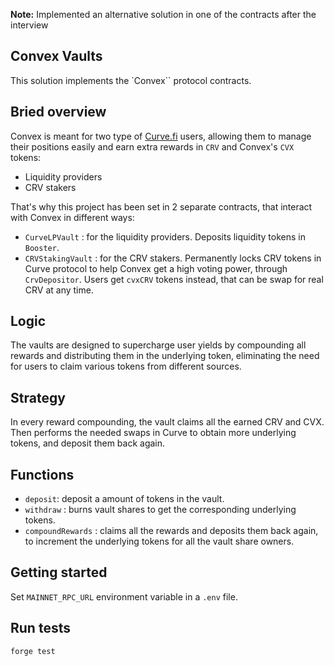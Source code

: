**Note:** Implemented an alternative solution in one of the contracts after the interview

## Convex Vaults

This solution implements the `Convex`` protocol contracts.
## Bried overview

Convex is meant for two type of [Curve.fi](https://curve.fi/) users, allowing them to manage their positions easily and earn extra rewards in `CRV` and Convex's `CVX` tokens:
- Liquidity providers
- CRV stakers

That's why this project has been set in 2 separate contracts, that interact with Convex in different ways:

 - `CurveLPVault` : for the liquidity providers. Deposits liquidity tokens in `Booster`.
 - `CRVStakingVault` : for the CRV stakers. Permanently locks CRV tokens in Curve protocol to help Convex get a high voting power, through `CrvDepositor`. Users get `cvxCRV` tokens instead, that can be swap for real CRV at any time.

## Logic

The vaults are designed to supercharge user yields by compounding all rewards and distributing them in the underlying token, eliminating the need for users to claim various tokens from different sources. 

## Strategy

In every reward compounding, the vault claims all the earned CRV and CVX. Then performs the needed swaps in Curve to obtain more underlying tokens, and deposit them back again. 

## Functions

- `deposit`: deposit a amount of tokens in the vault.
- `withdraw` : burns vault shares to get the corresponding underlying tokens.
- `compoundRewards` : claims all the rewards and deposits them back again, to increment the underlying tokens for all the vault share owners.

## Getting started
Set `MAINNET_RPC_URL` environment variable in a `.env` file.

## Run tests
```bash
forge test
```
